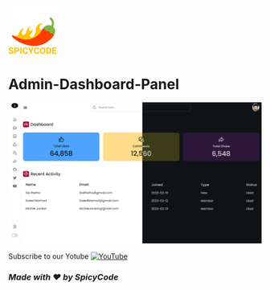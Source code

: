 ![Watch Me][def]
# Admin-Dashboard-Panel

<a href="https://dsc.gg/Spicycode"><img src="https://github.com/Spicy1Code/Admin-Dashboard-Panel/blob/main/img/Screenshot%202023-02-21%2019385723.png" alt="SPICYCODE Developer" width="1000"></a>

Subscribe to our Yotube [![YouTube](https://img.shields.io/badge/YouTube-%23FF0000.svg?logo=YouTube&logoColor=white)](https://youtube.com/@ITz-Zekky) 

### *Made with ❤️ by SpicyCode*

[def]: ./img/icons8-chili-pepper-96.png

